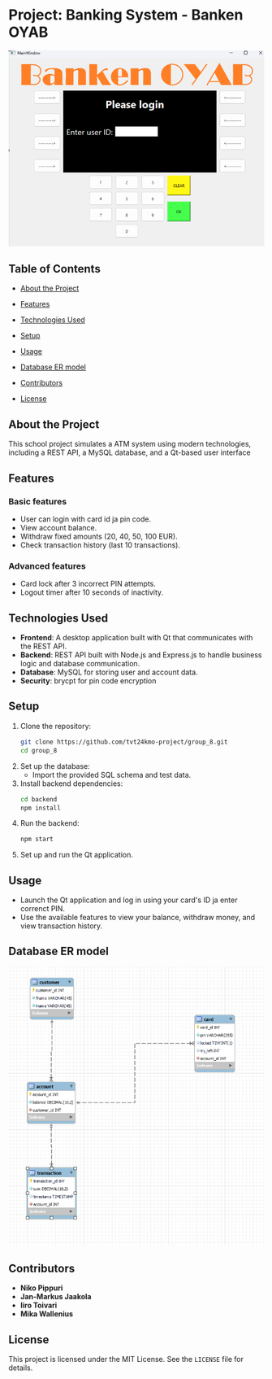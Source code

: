 # Project: Banking System - **Banken OYAB**

![Logo](images/logo.png)

## Table of Contents

- [About the Project](#about-the-project)

- [Features](#features)

- [Technologies Used](#technologies-used)

- [Setup](#setup)

- [Usage](#usage)

- [Database ER model](#database-er-model)

- [Contributors](#contributors)

- [License](#license)


## About the Project
This school project simulates a ATM system using modern technologies, including a REST API, a MySQL database, and a Qt-based user interface

## Features
### Basic features
- User can login with card id ja pin code.
- View account balance.
- Withdraw fixed amounts (20, 40, 50, 100 EUR).
- Check transaction history (last 10 transactions).

### Advanced features
- Card lock after 3 incorrect PIN attempts.
- Logout timer after 10 seconds of inactivity.



## Technologies Used 

- **Frontend**: A desktop application built with Qt that communicates with the REST API.
- **Backend**: REST API built with Node.js and Express.js to handle business logic and database communication.
- **Database**: MySQL for storing user and account data.
- **Security**: brycpt for pin code encryption

## Setup
1. Clone the repository:
   ```bash
   git clone https://github.com/tvt24kmo-project/group_8.git
   cd group_8
   ```
2. Set up the database:
   - Import the provided SQL schema and test data.
3. Install backend dependencies:
   ```bash
   cd backend
   npm install
   ```
4. Run the backend:
   ```bash
   npm start
   ```
5. Set up and run the Qt application.

## Usage
- Launch the Qt application and log in using your card's ID ja enter correnct PIN.
- Use the available features to view your balance, withdraw money, and view transaction history.

## Database ER model
![Er kaavio](images/er_kaavio.png)

## Contributors
- **Niko Pippuri**
- **Jan-Markus Jaakola**
- **Iiro Toivari**
- **Mika Wallenius** 

## License
This project is licensed under the MIT License. See the `LICENSE` file for details.
